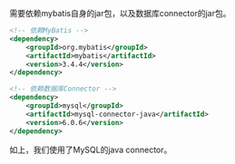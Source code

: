 需要依赖mybatis自身的jar包，以及数据库connector的jar包。
````xml
<!-- 依赖MyBatis -->
<dependency>
    <groupId>org.mybatis</groupId>
    <artifactId>mybatis</artifactId>
    <version>3.4.4</version>
</dependency>

<!-- 依赖数据库Connector -->
<dependency>
    <groupId>mysql</groupId>
    <artifactId>mysql-connector-java</artifactId>
    <version>6.0.6</version>
</dependency>
````
如上，我们使用了MySQL的java connector。